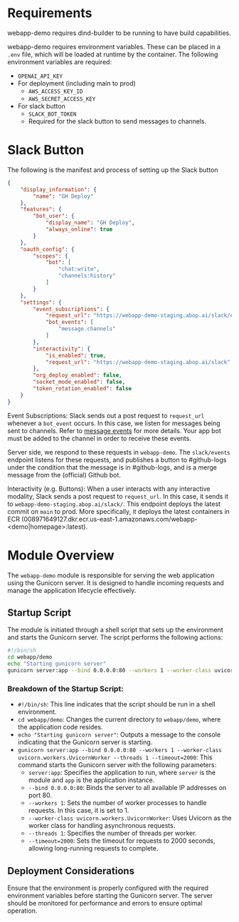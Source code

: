 # Requirements

webapp-demo requires dind-builder to be running to have build capabilities.

webapp-demo requires environment variables. These can be placed in a `.env` file, which will be loaded at runtime by the container. The following environment variables are required:
- `OPENAI_API_KEY`
- For deployment (including main to prod)
  - `AWS_ACCESS_KEY_ID`
  - `AWS_SECRET_ACCESS_KEY`
- For slack button
  - `SLACK_BOT_TOKEN`
  - Required for the slack button to send messages to channels.


# Slack Button
The following is the manifest and process of setting up the Slack button

```json manifest
{
    "display_information": {
        "name": "GH Deploy" 
    },
    "features": {
        "bot_user": {
            "display_name": "GH Deploy",
            "always_online": true
        }
    },
    "oauth_config": {
        "scopes": {
            "bot": [
                "chat:write",
                "channels:history"
            ]
        }
    },
    "settings": {
        "event_subscriptions": {
            "request_url": "https://webapp-demo-staging.abop.ai/slack/events",
            "bot_events": [
                "message.channels"
            ]
        },
        "interactivity": {
            "is_enabled": true,
            "request_url": "https://webapp-demo-staging.abop.ai/slack"
        },
        "org_deploy_enabled": false,
        "socket_mode_enabled": false,
        "token_rotation_enabled": false
    }
}
```

Event Subscriptions: Slack sends out a post request to `request_url` whenever a `bot_event` occurs. In this case, we listen for messages being sent to channels. Refer to [message events](https://api.slack.com/events/message) for more details. Your app bot must be added to the channel in order to receive these events. 

Server side, we respond to these requests in `webapp-demo`. The `slack/events` endpoint listens for these requests, and publishes a button to #github-logs under the condition that the message is in #github-logs, and is a merge message from the (official) Github bot. 

Interactivity (e.g. Buttons): When a user interacts with any interactive modality, Slack sends a post request to `request_url`. In this case, it sends it to `webapp-demo-staging.abop.ai/slack/`. This endpoint deploys the latest commit on `main` to prod. More specifically, it deploys the latest containers in ECR (008971649127.dkr.ecr.us-east-1.amazonaws.com/webapp-<demo|homepage>:latest).
# Module Overview

The `webapp-demo` module is responsible for serving the web application using the Gunicorn server. It is designed to handle incoming requests and manage the application lifecycle effectively.

## Startup Script
The module is initiated through a shell script that sets up the environment and starts the Gunicorn server. The script performs the following actions:

```sh
#!/bin/sh
cd webapp/demo
echo "Starting gunicorn server"
gunicorn server:app --bind 0.0.0.0:80 --workers 1 --worker-class uvicorn.workers.UvicornWorker --threads 1 --timeout=2000
```

### Breakdown of the Startup Script:
- `#!/bin/sh`: This line indicates that the script should be run in a shell environment.
- `cd webapp/demo`: Changes the current directory to `webapp/demo`, where the application code resides.
- `echo "Starting gunicorn server"`: Outputs a message to the console indicating that the Gunicorn server is starting.
- `gunicorn server:app --bind 0.0.0.0:80 --workers 1 --worker-class uvicorn.workers.UvicornWorker --threads 1 --timeout=2000`: This command starts the Gunicorn server with the following parameters:
  - `server:app`: Specifies the application to run, where `server` is the module and `app` is the application instance.
  - `--bind 0.0.0.0:80`: Binds the server to all available IP addresses on port 80.
  - `--workers 1`: Sets the number of worker processes to handle requests. In this case, it is set to 1.
  - `--worker-class uvicorn.workers.UvicornWorker`: Uses Uvicorn as the worker class for handling asynchronous requests.
  - `--threads 1`: Specifies the number of threads per worker.
  - `--timeout=2000`: Sets the timeout for requests to 2000 seconds, allowing long-running requests to complete.

## Deployment Considerations
Ensure that the environment is properly configured with the required environment variables before starting the Gunicorn server. The server should be monitored for performance and errors to ensure optimal operation.